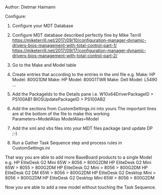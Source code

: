 Author:
  Dietmar Haimann
  
Configure:
  1. Configure your MDT Database
  2. Configure MDT database described perfectly fine by Mike Terrill
    https://miketerrill.net/2017/09/10/configuration-manager-dynamic-drivers-bios-management-with-total-control-part-1/
    https://miketerrill.net/2017/09/17/configuration-manager-dynamic-drivers-bios-management-with-total-control-part-2/

  3. Go to the Make and Model table
  4. Create entries that according to the entries in the xml file e.g.
    Make: HP
    Model: 800G1DM
    Make: HP
    Model: 800G1TWR
    Make: Dell
    Model: L5490
    ...
    
  5. Add the PackageIds to the Details pane i.e.
    W10x64DriverPackageID > PS100AB1
    BIOSUpdatePackageID   > PS100AB2

  6. Add the sections from CustomSettings.ini into yours
    The important lines are at the bottom of the file to make this working
      Parameters=ModelAlias
      ModelAlias=Model

  7. Add the xml and vbs files into your MDT files package (and update DP ;-)
  8. Run a Gather Task Sequence step and process rules in CustomSettings.ini
  
  That way you are able to add more BaseBoard products to a single Model e.g.
    HP EliteDesk G2 Mini 65W          > 8056 > 800G2DM
    HP EliteDesk G2 Mini 65W          > 8055 > 800G2DM
    HP EliteDesk G2 Mini              > 8056 > 800G2DM
    HP EliteDesk G2 DM 65W            > 8056 > 800G2DM
    HP EliteDesk G2 Desktop Mini      > 8056 > 800G2DM
    HP EliteDesk G2 Desktop Mini 65W  > 8056 > 800G2DM
    
  Now you are able to add a new model without touching the Task Sequence.
    
    
  
